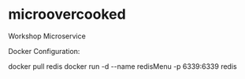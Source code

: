 # microovercooked
Workshop Microservice

Docker Configuration:

docker pull redis
docker run -d --name redisMenu -p 6339:6339 redis
